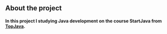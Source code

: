 ## About the project
#### In this project I studying Java development on the course StartJava from [TopJava](https://topjava.ru/).
